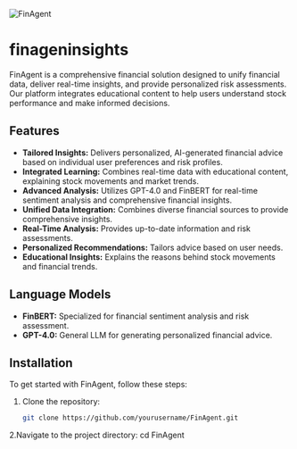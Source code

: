 ![FinAgent](https://github.com/user-attachments/assets/cf7440ba-82b9-4d5a-9026-ed2dcf0f4eec)
# finageninsights

FinAgent is a comprehensive financial solution designed to unify financial data, deliver real-time insights, and provide personalized risk assessments. Our platform integrates educational content to help users understand stock performance and make informed decisions.

## Features

- **Tailored Insights:** Delivers personalized, AI-generated financial advice based on individual user preferences and risk profiles.
- **Integrated Learning:** Combines real-time data with educational content, explaining stock movements and market trends.
- **Advanced Analysis:** Utilizes GPT-4.0 and FinBERT for real-time sentiment analysis and comprehensive financial insights.
- **Unified Data Integration:** Combines diverse financial sources to provide comprehensive insights.
- **Real-Time Analysis:** Provides up-to-date information and risk assessments.
- **Personalized Recommendations:** Tailors advice based on user needs.
- **Educational Insights:** Explains the reasons behind stock movements and financial trends.

## Language Models

- **FinBERT:** Specialized for financial sentiment analysis and risk assessment.
- **GPT-4.0:** General LLM for generating personalized financial advice.

## Installation

To get started with FinAgent, follow these steps:

1. Clone the repository:
   ```bash
   git clone https://github.com/yourusername/FinAgent.git

2.Navigate to the project directory:
cd FinAgent

